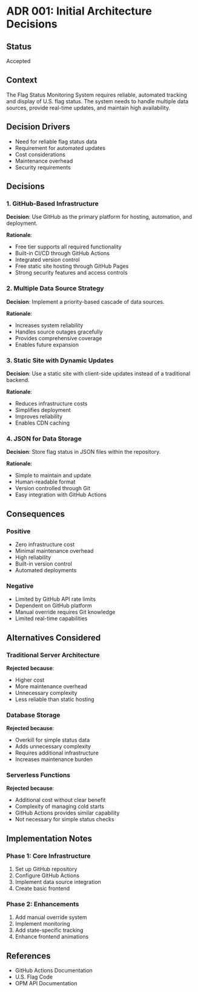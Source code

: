 # ADR 001: Initial Architecture Decisions

## Status
Accepted

## Context
The Flag Status Monitoring System requires reliable, automated tracking and display of U.S. flag status. The system needs to handle multiple data sources, provide real-time updates, and maintain high availability.

## Decision Drivers
* Need for reliable flag status data
* Requirement for automated updates
* Cost considerations
* Maintenance overhead
* Security requirements

## Decisions

### 1. GitHub-Based Infrastructure
**Decision**: Use GitHub as the primary platform for hosting, automation, and deployment.

**Rationale**:
- Free tier supports all required functionality
- Built-in CI/CD through GitHub Actions
- Integrated version control
- Free static site hosting through GitHub Pages
- Strong security features and access controls

### 2. Multiple Data Source Strategy
**Decision**: Implement a priority-based cascade of data sources.

**Rationale**:
- Increases system reliability
- Handles source outages gracefully
- Provides comprehensive coverage
- Enables future expansion

### 3. Static Site with Dynamic Updates
**Decision**: Use a static site with client-side updates instead of a traditional backend.

**Rationale**:
- Reduces infrastructure costs
- Simplifies deployment
- Improves reliability
- Enables CDN caching

### 4. JSON for Data Storage
**Decision**: Store flag status in JSON files within the repository.

**Rationale**:
- Simple to maintain and update
- Human-readable format
- Version controlled through Git
- Easy integration with GitHub Actions

## Consequences

### Positive
- Zero infrastructure cost
- Minimal maintenance overhead
- High reliability
- Built-in version control
- Automated deployments

### Negative
- Limited by GitHub API rate limits
- Dependent on GitHub platform
- Manual override requires Git knowledge
- Limited real-time capabilities

## Alternatives Considered

### Traditional Server Architecture
**Rejected because**:
- Higher cost
- More maintenance overhead
- Unnecessary complexity
- Less reliable than static hosting

### Database Storage
**Rejected because**:
- Overkill for simple status data
- Adds unnecessary complexity
- Requires additional infrastructure
- Increases maintenance burden

### Serverless Functions
**Rejected because**:
- Additional cost without clear benefit
- Complexity of managing cold starts
- GitHub Actions provides similar capability
- Not necessary for simple status checks

## Implementation Notes

### Phase 1: Core Infrastructure
1. Set up GitHub repository
2. Configure GitHub Actions
3. Implement data source integration
4. Create basic frontend

### Phase 2: Enhancements
1. Add manual override system
2. Implement monitoring
3. Add state-specific tracking
4. Enhance frontend animations

## References
- GitHub Actions Documentation
- U.S. Flag Code
- OPM API Documentation